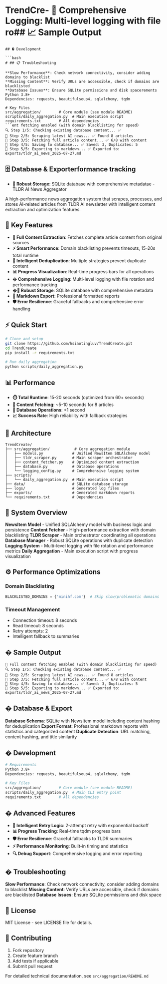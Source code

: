 # TrendCre- **📝 Comprehensive Logging**: Multi-level logging with file ro## 📈 Sample Output

```
## �️ Development

```bash
# ## 📋 Troubleshooting

**Slow Performance**: Check network connectivity, consider adding domains to blacklist
**Missing Content**: Verify URLs are accessible, check if domains are blacklisted
**Database Issues**: Ensure SQLite permissions and disk spacerements
Python 3.8+
Dependencies: requests, beautifulsoup4, sqlalchemy, tqdm

# Key Files
src/aggregation/        # Core module (see module README)
scripts/daily_aggregation.py  # Main execution script
requirements.txt        # All dependencies
```ent fetching enabled (with domain blacklisting for speed)
🔍 Step 1/5: Checking existing database content... ✅
📰 Step 2/5: Scraping latest AI news... ✅ Found 8 articles
📄 Step 3/5: Fetching full article content... ✅ 6/8 with content
💾 Step 4/5: Saving to database... ✅ Saved: 3, Duplicates: 5
📝 Step 5/5: Exporting to markdown... ✅ Exported to: exports/tldr_ai_news_2025-07-27.md
```

## 🗄️ Database & Exporterformance tracking
- **💾 Robust Storage**: SQLite database with comprehensive metadatae - TLDR AI News Aggregator

A high-performance news aggregation system that scrapes, processes, and stores AI-related articles from TLDR AI newsletter with intelligent content extraction and optimization features.

## 🚀 Key Features

- **🔄 Full Content Extraction**: Fetches complete article content from original sources
- **⚡ Smart Performance**: Domain blacklisting prevents timeouts, 15-20s total runtime
- **🎯 Intelligent Deduplication**: Multiple strategies prevent duplicate content
- **📊 Progress Visualization**: Real-time progress bars for all operations
- **� Comprehensive Logging**: Multi-level logging with file rotation and performance tracking
- **�💾 Robust Storage**: SQLite database with comprehensive metadata
- **📄 Markdown Export**: Professional formatted reports
- **🛡️ Error Resilience**: Graceful fallbacks and comprehensive error handling

## ⚡ Quick Start

```bash
# Clone and setup
git clone https://github.com/hsiaotingluv/TrendCreate.git
cd TrendCreate
pip install -r requirements.txt

# Run daily aggregation
python scripts/daily_aggregation.py
```

## 📊 Performance

- **⏱️ Total Runtime**: 15-20 seconds (optimized from 60+ seconds)
- **🚀 Content Fetching**: ~5-10 seconds for 8 articles
- **💾 Database Operations**: <1 second
- **📈 Success Rate**: High reliability with fallback strategies

## 📁 Architecture

```
TrendCreate/
├── src/aggregation/           # Core aggregation module
│   ├── models.py             # Unified NewsItem SQLAlchemy model
│   ├── tldr_scraper.py       # Main scraper orchestrator
│   ├── content_fetcher.py    # Optimized content extraction
│   ├── database.py           # Database operations
│   └── logging_config.py     # Comprehensive logging system
├── scripts/
│   └── daily_aggregation.py  # Main execution script
├── data/                     # SQLite database storage
├── logs/                     # Generated log files
├── exports/                  # Generated markdown reports
└── requirements.txt          # Dependencies
```

## 🔧 System Overview

**NewsItem Model** - Unified SQLAlchemy model with business logic and persistence
**Content Fetcher** - High-performance extraction with domain blacklisting
**TLDR Scraper** - Main orchestrator coordinating all operations
**Database Manager** - Robust SQLite operations with duplicate detection
**Logging System** - Multi-level logging with file rotation and performance metrics
**Daily Aggregation** - Main execution script with progress visualization

## ⚙️ Performance Optimizations

### Domain Blacklisting
```python
BLACKLISTED_DOMAINS = {'minihf.com'}  # Skip slow/problematic domains
```

### Timeout Management
- Connection timeout: 8 seconds
- Read timeout: 8 seconds  
- Retry attempts: 2
- Intelligent fallback to summaries

## � Sample Output

```
📄 Full content fetching enabled (with domain blacklisting for speed)
🔍 Step 1/5: Checking existing database content... ✅
📰 Step 2/5: Scraping latest AI news... ✅ Found 8 articles
📄 Step 3/5: Fetching full article content... ✅ 6/8 with content
💾 Step 4/5: Saving to database... ✅ Saved: 3, Duplicates: 5
📝 Step 5/5: Exporting to markdown... ✅ Exported to: exports/tldr_ai_news_2025-07-27.md
```

## �️ Database & Export

**Database Schema**: SQLite with NewsItem model including content hashing for deduplication
**Export Format**: Professional markdown reports with statistics and categorized content
**Duplicate Detection**: URL matching, content hashing, and title similarity

## �️ Development

```bash
# Requirements
Python 3.8+
Dependencies: requests, beautifulsoup4, sqlalchemy, tqdm

# Key Files
src/aggregation/        # Core module (see module README)
scripts/daily_aggregation.py  # Main CLI entry point
requirements.txt        # All dependencies
```

## � Advanced Features

- **🔄 Intelligent Retry Logic**: 2-attempt retry with exponential backoff
- **📊 Progress Tracking**: Real-time tqdm progress bars
- **🛡️ Error Resilience**: Graceful fallbacks to TLDR summaries
- **⚡ Performance Monitoring**: Built-in timing and statistics
- **🔍 Debug Support**: Comprehensive logging and error reporting

## � Troubleshooting

**Slow Performance**: Check network connectivity, consider adding domains to blacklist
**Missing Content**: Verify URLs are accessible, check if domains are blacklisted
**Database Issues**: Ensure SQLite permissions and disk space

## 📄 License

MIT License - see LICENSE file for details.

## 🤝 Contributing

1. Fork repository
2. Create feature branch  
3. Add tests if applicable
4. Submit pull request

For detailed technical documentation, see `src/aggregation/README.md`
